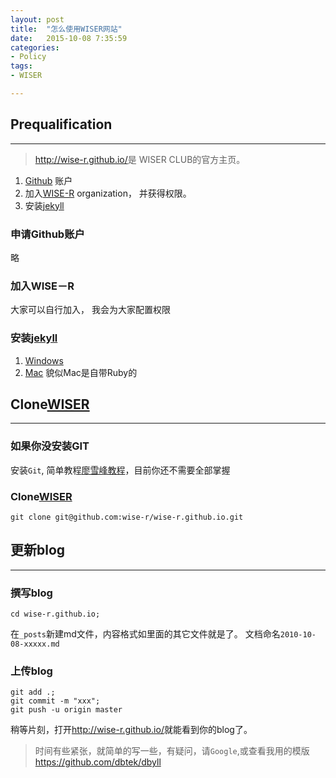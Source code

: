 ```yaml
---
layout: post
title:  "怎么使用WISER网站"
date:   2015-10-08 7:35:59
categories: 
- Policy 
tags:
- WISER

---
```






## Prequalification
---

> <http://wise-r.github.io/>是 WISER CLUB的官方主页。


1. [Github](https://github.com/) 账户
2. 加入[WISE-R](https://github.com/wise-r) organization， 并获得权限。
3. 安装[jekyll](http://jekyll.bootcss.com/)

### 申请Github账户

略

### 加入WISE－R

大家可以自行加入， 我会为大家配置权限

### 安装[jekyll](http://jekyll.bootcss.com/)

1. [Windows](http://www.madhur.co.in/blog/2011/09/01/runningjekyllwindows.html)
2. [Mac](http://jekyll.bootcss.com/docs/installation/) 貌似Mac是自带Ruby的

## Clone[WISER](https://github.com/wise-r/wise-r.github.io)
---


### 如果你没安装GIT
安装`Git`, 简单教程[廖雪峰教程](http://www.liaoxuefeng.com/wiki/0013739516305929606dd18361248578c67b8067c8c017b000)，目前你还不需要全部掌握

### Clone[WISER](https://github.com/wise-r/wise-r.github.io)

```
git clone git@github.com:wise-r/wise-r.github.io.git
```

## 更新blog
---

### 撰写blog

```
cd wise-r.github.io;
```

在`_posts`新建md文件，内容格式如里面的其它文件就是了。
文档命名`2010-10-08-xxxxx.md`

### 上传blog

```
git add .;
git commit -m "xxx";
git push -u origin master
```

稍等片刻，打开<http://wise-r.github.io/>就能看到你的blog了。

> 时间有些紧张，就简单的写一些，有疑问，请`Google`,或查看我用的模版<https://github.com/dbtek/dbyll>


